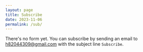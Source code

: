 ```yaml
---
layout: page
title: Subscribe
date: 2023-11-06
permalink: /sub/
---
```


There's no form yet. You can subscribe by sending an email to <a href="mailto:h82044309@gmail.com">h82044309@gmail.com</a> with the subject line <code>Subscribe</code>.
